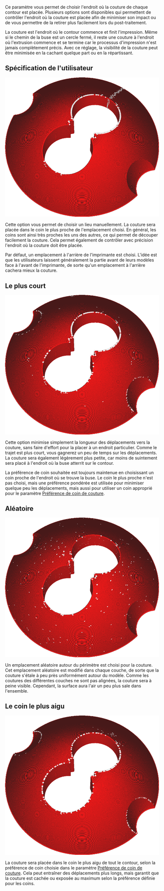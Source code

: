 Ce paramètre vous permet de choisir l'endroit où la couture de chaque contour est placée. Plusieurs options sont disponibles qui permettent de contrôler l'endroit où la couture est placée afin de minimiser son impact ou de vous permettre de la retirer plus facilement lors du post-traitement.

La couture est l'endroit où le contour commence et finit l'impression. Même si le chemin de la buse est un cercle fermé, il reste une couture à l'endroit où l'extrusion commence et se termine car le processus d'impression n'est jamais complètement précis. Avec ce réglage, la visibilité de la couture peut être minimisée en la cachant quelque part ou en la répartissant.

Spécification de l'utilisateur
----
![Spécifié par l'utilisateur](../../../articles/images/z_seam_type_user.png)

Cette option vous permet de choisir un lieu manuellement. La couture sera placée dans le coin le plus proche de l'emplacement choisi. En général, les coins sont ainsi très proches les uns des autres, ce qui permet de découper facilement la couture. Cela permet également de contrôler avec précision l'endroit où la couture doit être placée.

Par défaut, un emplacement à l'arrière de l'imprimante est choisi. L'idée est que les utilisateurs laissent généralement la partie avant de leurs modèles face à l'avant de l'imprimante, de sorte qu'un emplacement à l'arrière cachera mieux la couture.

Le plus court
----
![Le plus court](../../../articles/images/z_seam_type_shortest.png)

Cette option minimise simplement la longueur des déplacements vers la couture, sans faire d'effort pour la placer à un endroit particulier. Comme le trajet est plus court, vous gagnerez un peu de temps sur les déplacements. La couture sera également légèrement plus petite, car moins de suintement sera placé à l'endroit où la buse atterrit sur le contour.

La préférence de coin souhaitée est toujours maintenue en choisissant un coin proche de l'endroit où se trouve la buse. Le coin le plus proche n'est pas choisi, mais une préférence pondérée est utilisée pour minimiser quelque peu les déplacements, mais aussi pour utiliser un coin approprié pour le paramètre [Préférence de coin de couture](z_seam_corner.md).

Aléatoire
----
![Aléatoire](../../../articles/images/z_seam_type_random.png)

Un emplacement aléatoire autour du périmètre est choisi pour la couture. Cet emplacement aléatoire est modifié dans chaque couche, de sorte que la couture s'étale à peu près uniformément autour du modèle. Comme les coutures des différentes couches ne sont pas alignées, la couture sera à peine visible. Cependant, la surface aura l'air un peu plus sale dans l'ensemble.

Le coin le plus aigu
----
![Coin le plus aigu](../../../articles/images/z_seam_type_sharpest.png)

La couture sera placée dans le coin le plus aigu de tout le contour, selon la préférence de coin choisie dans le paramètre [Préférence de coin de couture](z_seam_corner.md). Cela peut entraîner des déplacements plus longs, mais garantit que la couture est cachée ou exposée au maximum selon la préférence définie pour les coins.


